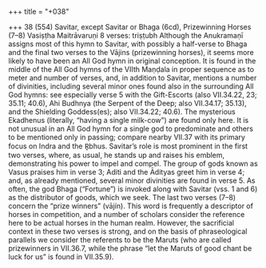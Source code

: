 +++
title = "+038"

+++
38 (554)
Savitar, except Savitar or Bhaga (6cd), Prizewinning  Horses (7–8)
Vasiṣṭha Maitrāvaruṇi
8 verses: triṣṭubh
Although the Anukramaṇī assigns most of this hymn to Savitar, with possibly a  half-verse to Bhaga and the final two verses to the Vājins (prizewinning horses), it  seems more likely to have been an All God hymn in original conception. It is found  in the middle of the All God hymns of the VIIth Maṇḍala in proper sequence as  to meter and number of verses, and, in addition to Savitar, mentions a number  of divinities, including several minor ones found also in the surrounding All God  hymns: see especially verse 5 with the Gift-Escorts (also VII.34.22, 23; 35.11; 40.6),  Ahi Budhnya (the Serpent of the Deep; also VII.34.17; 35.13), and the Shielding  Goddess(es); also VII.34.22; 40.6). The mysterious Ekadhenus (literally, “having  a single milk-cow”) are found only here. It is not unusual in an All God hymn for  a single god to predominate and others to be mentioned only in passing; compare  nearby VII.37 with its primary focus on Indra and the R̥bhus.
Savitar’s role is most prominent in the first two verses, where, as usual, he stands  up and raises his emblem, demonstrating his power to impel and compel. The group  of gods known as Vasus praises him in verse 3; Aditi and the Ādityas greet him in  verse 4; and, as already mentioned, several minor divinities are found in verse 5. As  often, the god Bhaga (“Fortune”) is invoked along with Savitar (vss. 1 and 6) as the  distributor of goods, which we seek. The last two verses (7–8) concern the “prize
winners” (vājín). This word is frequently a descriptor of horses in competition, and  a number of scholars consider the reference here to be actual horses in the human  realm. However, the sacrificial context in these two verses is strong, and on the basis of phraseological parallels we consider the referents to be the Maruts (who are  called prizewinners in VII.36.7, while the phrase “let the Maruts of good chant be  luck for us” is found in VII.35.9).